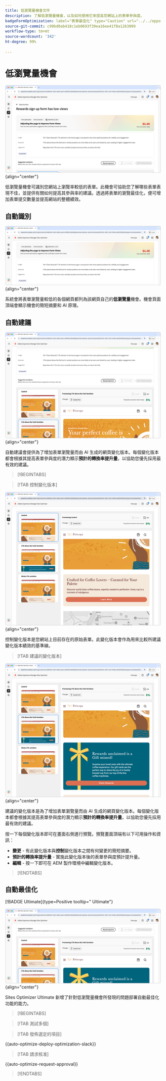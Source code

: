 ```yaml
---
title: 低瀏覽量機會文件
description: 了解低瀏覽量機會，以及如何使用它來提高您網站上的表單參與度。
badgeFormOptimization: label="表單最佳化" type="Caution" url="../../opportunity-types/form-optimization.md" tooltip="表單最佳化"
source-git-commit: c99bd0ab418c1eb0693f39ea16ee41f8a1263099
workflow-type: tm+mt
source-wordcount: '342'
ht-degree: 99%

---
```



# 低瀏覽量機會

![低瀏覽量機會](./assets/low-views/hero.png){align="center"}

低瀏覽量機會可識別您網站上瀏覽率較低的表單。此機會可協助您了解哪些表單表現不佳，並提供有關如何提高其參與率的建議。透過將表單的瀏覽最佳化，便可增加表單提交數量並提高網站的整體績效。

## 自動識別

![自動識別低瀏覽量](./assets/low-views/auto-identify.png){align="center"}

系統會將表單瀏覽量較低的各個網頁都列為該網頁自己的&#x200B;**低瀏覽量**&#x200B;機會。機會頁面頂端會顯示機會的簡短摘要和 AI 原理。

## 自動建議

![自動建議低瀏覽量](./assets/low-views/auto-suggest.png){align="center"}

自動建議會提供為了增加表單瀏覽量而由 AI 生成的網頁變化版本。每個變化版本都會根據其提高表單參與度的潛力顯示&#x200B;**預計的轉換率提升量**，以協助您優先採用最有效的建議。

>[!BEGINTABS]

>[!TAB 控制變化版本]

![控制變化版本](./assets/low-views/control-variation.png){align="center"}

控制變化版本是您網站上目前存在的原始表單。此變化版本會作為用來比較所建議變化版本績效的基準線。

>[!TAB 建議的變化版本]

![建議的變化版本](./assets/low-views/suggested-variations.png){align="center"}

建議的變化版本是為了增加表單瀏覽量而由 AI 生成的網頁變化版本。每個變化版本都會根據其提高表單參與度的潛力顯示&#x200B;**預計的轉換率提升量**，以協助您優先採用最有效的建議。

按一下每個變化版本即可在畫面右側進行預覽。預覽畫面頂端有以下可用操作和資訊：

* **變更** - 有此變化版本與&#x200B;**控制**&#x200B;變化版本之間有何變更的簡短摘要。
* **預計的轉換率提升量** - 實施此變化版本後的表單參與度預計提升量。
* **編輯** - 按一下即可在 AEM 製作環境中編輯變化版本。

>[!ENDTABS]

## 自動最佳化

[!BADGE Ultimate]{type=Positive tooltip=" Ultimate"}

![自動最佳化低瀏覽量](./assets/low-views/auto-optimize.png){align="center"}

Sites Optimizer Ultimate 新增了針對低瀏覽量機會所發現的問題部署自動最佳化功能的能力。

>[!BEGINTABS]

>[!TAB 測試多個]


>[!TAB 發佈選定的項目]

{{auto-optimize-deploy-optimization-slack}}

>[!TAB 請求核准]

{{auto-optimize-request-approval}}

>[!ENDTABS]
